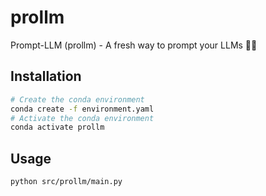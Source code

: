 # prollm
Prompt-LLM (prollm) - A fresh way to prompt your LLMs 🌟🚀

## Installation

```bash
# Create the conda environment
conda create -f environment.yaml
# Activate the conda environment
conda activate prollm
```

## Usage

```bash
python src/prollm/main.py
```
